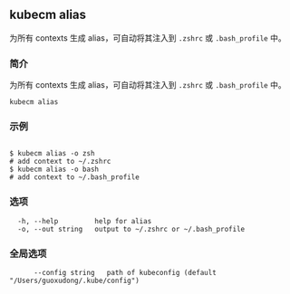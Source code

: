 ## kubecm alias

为所有 contexts 生成 alias，可自动将其注入到 `.zshrc` 或 `.bash_profile` 中。

### 简介

为所有 contexts 生成 alias，可自动将其注入到 `.zshrc` 或 `.bash_profile` 中。

```
kubecm alias
```

### 示例

```

$ kubecm alias -o zsh
# add context to ~/.zshrc
$ kubecm alias -o bash
# add context to ~/.bash_profile

```

### 选项

```
  -h, --help         help for alias
  -o, --out string   output to ~/.zshrc or ~/.bash_profile
```

### 全局选项

```
      --config string   path of kubeconfig (default "/Users/guoxudong/.kube/config")
```
